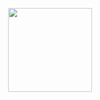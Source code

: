 <a href="https://github.com/manaki-e">
  <img align="left" height="170px" src="https://github-readme-stats.vercel.app/api?username=manaki-e&count_private=true&show_icons=true&theme=dracula" />
</a>
